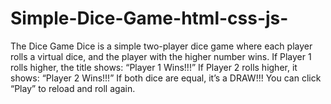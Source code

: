 # Simple-Dice-Game-html-css-js-
The Dice Game Dice is a simple two-player dice game where each player rolls a virtual dice, and the player with the higher number wins. If Player 1 rolls higher, the title shows: “Player 1 Wins!!!”  If Player 2 rolls higher, it shows: “Player 2 Wins!!!”  If both dice are equal, it’s a DRAW!!!  You can click “Play” to reload and roll again.
